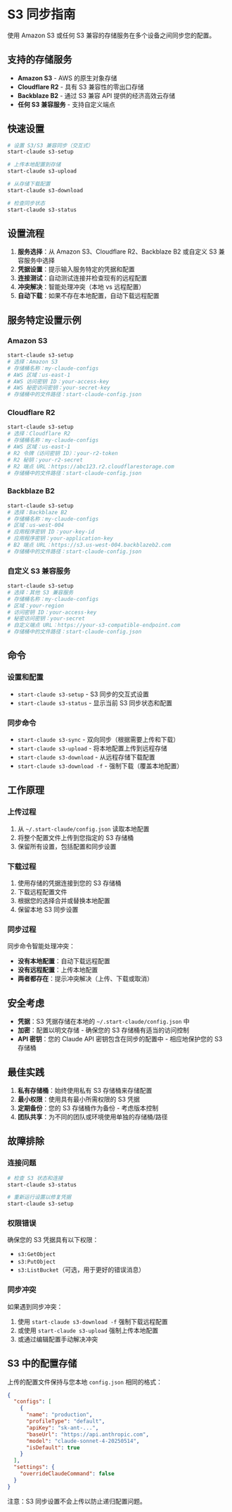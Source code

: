 # S3 同步指南

使用 Amazon S3 或任何 S3 兼容的存储服务在多个设备之间同步您的配置。

## 支持的存储服务

- **Amazon S3** - AWS 的原生对象存储
- **Cloudflare R2** - 具有 S3 兼容性的零出口存储
- **Backblaze B2** - 通过 S3 兼容 API 提供的经济高效云存储
- **任何 S3 兼容服务** - 支持自定义端点

## 快速设置

```bash
# 设置 S3/S3 兼容同步（交互式）
start-claude s3-setup

# 上传本地配置到存储
start-claude s3-upload

# 从存储下载配置
start-claude s3-download

# 检查同步状态
start-claude s3-status
```

## 设置流程

1. **服务选择**：从 Amazon S3、Cloudflare R2、Backblaze B2 或自定义 S3 兼容服务中选择
2. **凭据设置**：提示输入服务特定的凭据和配置
3. **连接测试**：自动测试连接并检查现有的远程配置
4. **冲突解决**：智能处理冲突（本地 vs 远程配置）
5. **自动下载**：如果不存在本地配置，自动下载远程配置

## 服务特定设置示例

### Amazon S3

```bash
start-claude s3-setup
# 选择：Amazon S3
# 存储桶名称：my-claude-configs
# AWS 区域：us-east-1
# AWS 访问密钥 ID：your-access-key
# AWS 秘密访问密钥：your-secret-key
# 存储桶中的文件路径：start-claude-config.json
```

### Cloudflare R2

```bash
start-claude s3-setup
# 选择：Cloudflare R2
# 存储桶名称：my-claude-configs
# AWS 区域：us-east-1
# R2 令牌（访问密钥 ID）：your-r2-token
# R2 秘钥：your-r2-secret
# R2 端点 URL：https://abc123.r2.cloudflarestorage.com
# 存储桶中的文件路径：start-claude-config.json
```

### Backblaze B2

```bash
start-claude s3-setup
# 选择：Backblaze B2
# 存储桶名称：my-claude-configs
# 区域：us-west-004
# 应用程序密钥 ID：your-key-id
# 应用程序密钥：your-application-key
# B2 端点 URL：https://s3.us-west-004.backblazeb2.com
# 存储桶中的文件路径：start-claude-config.json
```

### 自定义 S3 兼容服务

```bash
start-claude s3-setup
# 选择：其他 S3 兼容服务
# 存储桶名称：my-claude-configs
# 区域：your-region
# 访问密钥 ID：your-access-key
# 秘密访问密钥：your-secret
# 自定义端点 URL：https://your-s3-compatible-endpoint.com
# 存储桶中的文件路径：start-claude-config.json
```

## 命令

### 设置和配置

- `start-claude s3-setup` - S3 同步的交互式设置
- `start-claude s3-status` - 显示当前 S3 同步状态和配置

### 同步命令

- `start-claude s3-sync` - 双向同步（根据需要上传和下载）
- `start-claude s3-upload` - 将本地配置上传到远程存储
- `start-claude s3-download` - 从远程存储下载配置
- `start-claude s3-download -f` - 强制下载（覆盖本地配置）

## 工作原理

### 上传过程

1. 从 `~/.start-claude/config.json` 读取本地配置
2. 将整个配置文件上传到您指定的 S3 存储桶
3. 保留所有设置，包括配置和同步设置

### 下载过程

1. 使用存储的凭据连接到您的 S3 存储桶
2. 下载远程配置文件
3. 根据您的选择合并或替换本地配置
4. 保留本地 S3 同步设置

### 同步过程

同步命令智能处理冲突：

- **没有本地配置**：自动下载远程配置
- **没有远程配置**：上传本地配置
- **两者都存在**：提示冲突解决（上传、下载或取消）

## 安全考虑

- **凭据**：S3 凭据存储在本地的 `~/.start-claude/config.json` 中
- **加密**：配置以明文存储 - 确保您的 S3 存储桶有适当的访问控制
- **API 密钥**：您的 Claude API 密钥包含在同步的配置中 - 相应地保护您的 S3 存储桶

## 最佳实践

1. **私有存储桶**：始终使用私有 S3 存储桶来存储配置
2. **最小权限**：使用具有最小所需权限的 S3 凭据
3. **定期备份**：您的 S3 存储桶作为备份 - 考虑版本控制
4. **团队共享**：为不同的团队或环境使用单独的存储桶/路径

## 故障排除

### 连接问题

```bash
# 检查 S3 状态和连接
start-claude s3-status

# 重新运行设置以修复凭据
start-claude s3-setup
```

### 权限错误

确保您的 S3 凭据具有以下权限：

- `s3:GetObject`
- `s3:PutObject`
- `s3:ListBucket`（可选，用于更好的错误消息）

### 同步冲突

如果遇到同步冲突：

1. 使用 `start-claude s3-download -f` 强制下载远程配置
2. 或使用 `start-claude s3-upload` 强制上传本地配置
3. 或通过编辑配置手动解决冲突

## S3 中的配置存储

上传的配置文件保持与您本地 `config.json` 相同的格式：

```json
{
  "configs": [
    {
      "name": "production",
      "profileType": "default",
      "apiKey": "sk-ant-...",
      "baseUrl": "https://api.anthropic.com",
      "model": "claude-sonnet-4-20250514",
      "isDefault": true
    }
  ],
  "settings": {
    "overrideClaudeCommand": false
  }
}
```

注意：S3 同步设置不会上传以防止递归配置问题。
